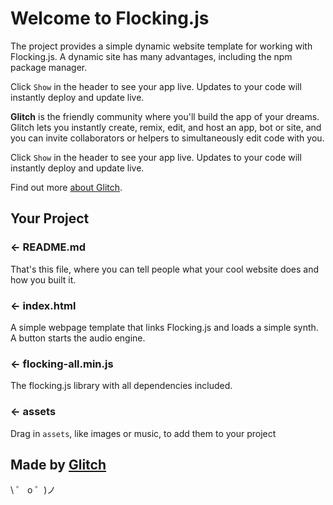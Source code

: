 # Welcome to Flocking.js

The project provides a simple dynamic website template for working with Flocking.js. A dynamic site has many advantages, including the npm package manager. 

Click `Show` in the header to see your app live. Updates to your code will instantly deploy and update live.

**Glitch** is the friendly community where you'll build the app of your dreams. Glitch lets you instantly create, remix, edit, and host an app, bot or site, and you can invite collaborators or helpers to simultaneously edit code with you.

Click `Show` in the header to see your app live. Updates to your code will instantly deploy and update live.

Find out more [about Glitch](https://glitch.com/about).

## Your Project

### ← README.md

That's this file, where you can tell people what your cool website does and how you built it.

### ← index.html

A simple webpage template that links Flocking.js and loads a simple synth. A button starts the audio engine. 

### ← flocking-all.min.js

The flocking.js library with all dependencies included.

### ← assets

Drag in `assets`, like images or music, to add them to your project

## Made by [Glitch](https://glitch.com/)

\ ゜ o ゜)ノ
